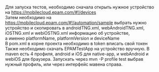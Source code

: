 Для запуска тестов, необходимо сначала открыть нужное устройство на https://mobilecloud.epam.com/#!/devices  
Затем необходимо на https://mobilecloud.epam.com/#!/automation/sample выбрать нужно устройство и скопировать в androidTNG.xml, webAndroidTNG.xml, iOSTNG.xml и webiOSTNG.xml информацию об устройстве,  
а именно platformName, platformVersion и deviceName  
В pom.xml в корне проекта необходимо в token вписать свой токен  
Также необходимо скачать EPAMTestApp на устройство вручную.
В maven есть 4 профиля, android и iOS для native-app, и webAndroid и webiOS для браузера.
Запускать через mvn -P profile test выбрав нужный профиль, или через интерфейс мавена справа.
